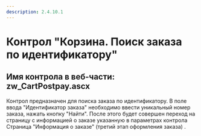```yaml
---
description: 2.4.10.1
---
```


# Контрол "Корзина. Поиск заказа по идентификатору"

## Имя контрола в веб-части: zw\_CartPostpay.ascx

Контрол предназначен для поиска заказа по идентификатору. В поле ввода "Идентификатор заказа" необходимо ввести уникальный номер заказа, нажать кнопку "Найти". После этого будет совершен переход на страницу с информацией о заказе указанную в параметрах контрола Страница "Информация о заказе" \(третий этап оформления заказа\) .

